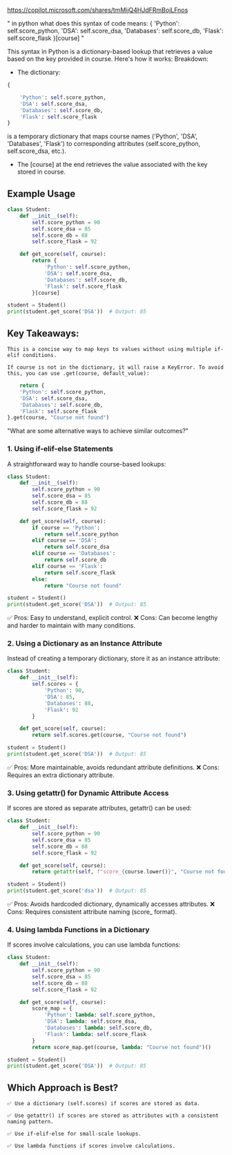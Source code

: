 https://copilot.microsoft.com/shares/tmMijQ4HJdFRmBojLFnos

"
in python what does this syntax of code means:
 { 'Python': self.score_python, 'DSA': self.score_dsa, 'Databases': self.score_db, 'Flask': self.score_flask }[course]
"

This syntax in Python is a dictionary-based lookup that retrieves a value based on the key provided in course. Here's how it works:
Breakdown:
 * The dictionary:
```python
{

    'Python': self.score_python,
    'DSA': self.score_dsa,
    'Databases': self.score_db,
    'Flask': self.score_flask
}
```
is a temporary dictionary that maps course names ('Python', 'DSA', 'Databases', 'Flask') to corresponding attributes (self.score_python, self.score_dsa, etc.).

* The [course] at the end retrieves the value associated with the key stored in course.

## Example Usage

```python
class Student:
    def __init__(self):
        self.score_python = 90
        self.score_dsa = 85
        self.score_db = 88
        self.score_flask = 92

    def get_score(self, course):
        return {
            'Python': self.score_python,
            'DSA': self.score_dsa,
            'Databases': self.score_db,
            'Flask': self.score_flask
        }[course]

student = Student()
print(student.get_score('DSA'))  # Output: 85

```
## Key Takeaways:

    This is a concise way to map keys to values without using multiple if-elif conditions.

    If course is not in the dictionary, it will raise a KeyError. To avoid this, you can use .get(course, default_value):
```python
    return {
    'Python': self.score_python,
    'DSA': self.score_dsa,
    'Databases': self.score_db,
    'Flask': self.score_flask
}.get(course, "Course not found")
```

"What are some alternative ways to achieve similar outcomes?"

### 1. Using if-elif-else Statements

A straightforward way to handle course-based lookups:
```python
class Student:
    def __init__(self):
        self.score_python = 90
        self.score_dsa = 85
        self.score_db = 88
        self.score_flask = 92

    def get_score(self, course):
        if course == 'Python':
            return self.score_python
        elif course == 'DSA':
            return self.score_dsa
        elif course == 'Databases':
            return self.score_db
        elif course == 'Flask':
            return self.score_flask
        else:
            return "Course not found"

student = Student()
print(student.get_score('DSA'))  # Output: 85
```
✅ Pros: Easy to understand, explicit control. ❌ Cons: Can become lengthy and harder to maintain with many conditions.

### 2. Using a Dictionary as an Instance Attribute
Instead of creating a temporary dictionary, store it as an instance attribute:
```python
class Student:
    def __init__(self):
        self.scores = {
            'Python': 90,
            'DSA': 85,
            'Databases': 88,
            'Flask': 92
        }

    def get_score(self, course):
        return self.scores.get(course, "Course not found")

student = Student()
print(student.get_score('DSA'))  # Output: 85
```
✅ Pros: More maintainable, avoids redundant attribute definitions. ❌ Cons: Requires an extra dictionary attribute.

### 3. Using getattr() for Dynamic Attribute Access
If scores are stored as separate attributes, getattr() can be used:
```python
class Student:
    def __init__(self):
        self.score_python = 90
        self.score_dsa = 85
        self.score_db = 88
        self.score_flask = 92

    def get_score(self, course):
        return getattr(self, f"score_{course.lower()}", "Course not found")

student = Student()
print(student.get_score('dsa'))  # Output: 85
```
✅ Pros: Avoids hardcoded dictionary, dynamically accesses attributes. ❌ Cons: Requires consistent attribute naming (score_<course> format).

### 4. Using lambda Functions in a Dictionary
If scores involve calculations, you can use lambda functions:
```python
class Student:
    def __init__(self):
        self.score_python = 90
        self.score_dsa = 85
        self.score_db = 88
        self.score_flask = 92

    def get_score(self, course):
        score_map = {
            'Python': lambda: self.score_python,
            'DSA': lambda: self.score_dsa,
            'Databases': lambda: self.score_db,
            'Flask': lambda: self.score_flask
        }
        return score_map.get(course, lambda: "Course not found")()

student = Student()
print(student.get_score('DSA'))  # Output: 85
```

## Which Approach is Best?

    ✅ Use a dictionary (self.scores) if scores are stored as data.

    ✅ Use getattr() if scores are stored as attributes with a consistent naming pattern.

    ✅ Use if-elif-else for small-scale lookups.

    ✅ Use lambda functions if scores involve calculations.